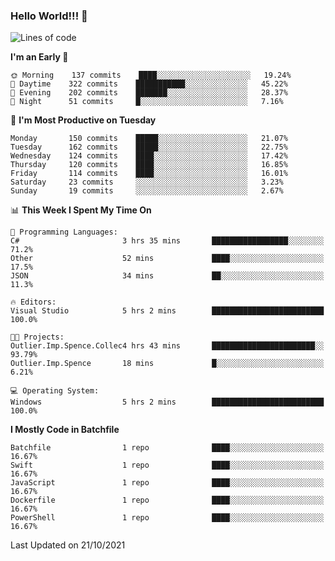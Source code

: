 ### Hello World!!! 👋

<!--
**kekotek/kekotek** is a ✨ _special_ ✨ repository because its `README.md` (this file) appears on your GitHub profile.

Here are some ideas to get you started:

- 🔭 I’m currently working on ...
- 🌱 I’m currently learning ...
- 👯 I’m looking to collaborate on ...
- 🤔 I’m looking for help with ...
- 💬 Ask me about ...
- 📫 How to reach me: ...
- 😄 Pronouns: ...
- ⚡ Fun fact: ...
-->

<!--START_SECTION:waka-->
![Lines of code](https://img.shields.io/badge/From%20Hello%20World%20I%27ve%20Written-18753%20lines%20of%20code-blue)

**I'm an Early 🐤** 

```text
🌞 Morning    137 commits    ████░░░░░░░░░░░░░░░░░░░░░   19.24% 
🌆 Daytime    322 commits    ███████████░░░░░░░░░░░░░░   45.22% 
🌃 Evening    202 commits    ███████░░░░░░░░░░░░░░░░░░   28.37% 
🌙 Night      51 commits     █░░░░░░░░░░░░░░░░░░░░░░░░   7.16%

```
📅 **I'm Most Productive on Tuesday** 

```text
Monday       150 commits    █████░░░░░░░░░░░░░░░░░░░░   21.07% 
Tuesday      162 commits    █████░░░░░░░░░░░░░░░░░░░░   22.75% 
Wednesday    124 commits    ████░░░░░░░░░░░░░░░░░░░░░   17.42% 
Thursday     120 commits    ████░░░░░░░░░░░░░░░░░░░░░   16.85% 
Friday       114 commits    ████░░░░░░░░░░░░░░░░░░░░░   16.01% 
Saturday     23 commits     ░░░░░░░░░░░░░░░░░░░░░░░░░   3.23% 
Sunday       19 commits     ░░░░░░░░░░░░░░░░░░░░░░░░░   2.67%

```


📊 **This Week I Spent My Time On** 

```text
💬 Programming Languages: 
C#                       3 hrs 35 mins       █████████████████░░░░░░░░   71.2% 
Other                    52 mins             ████░░░░░░░░░░░░░░░░░░░░░   17.5% 
JSON                     34 mins             ██░░░░░░░░░░░░░░░░░░░░░░░   11.3%

🔥 Editors: 
Visual Studio            5 hrs 2 mins        █████████████████████████   100.0%

🐱‍💻 Projects: 
Outlier.Imp.Spence.Collec4 hrs 43 mins       ███████████████████████░░   93.79% 
Outlier.Imp.Spence       18 mins             █░░░░░░░░░░░░░░░░░░░░░░░░   6.21%

💻 Operating System: 
Windows                  5 hrs 2 mins        █████████████████████████   100.0%

```

**I Mostly Code in Batchfile** 

```text
Batchfile                1 repo              ████░░░░░░░░░░░░░░░░░░░░░   16.67% 
Swift                    1 repo              ████░░░░░░░░░░░░░░░░░░░░░   16.67% 
JavaScript               1 repo              ████░░░░░░░░░░░░░░░░░░░░░   16.67% 
Dockerfile               1 repo              ████░░░░░░░░░░░░░░░░░░░░░   16.67% 
PowerShell               1 repo              ████░░░░░░░░░░░░░░░░░░░░░   16.67%

```



 Last Updated on 21/10/2021
<!--END_SECTION:waka-->

